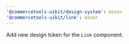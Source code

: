 ```yaml
---
'@commercetools-uikit/design-system': minor
'@commercetools-uikit/link': minor
---
```


Add new design token for the `Link` component.
